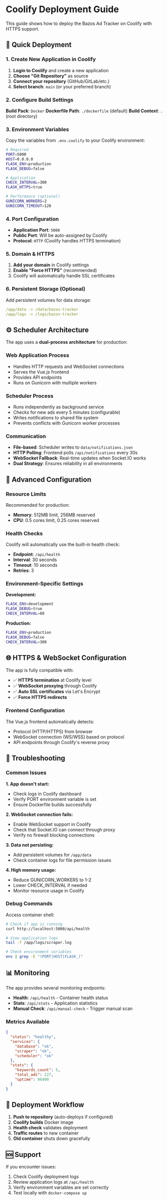 # Coolify Deployment Guide

This guide shows how to deploy the Bazos Ad Tracker on Coolify with HTTPS support.

## 🚀 Quick Deployment

### 1. Create New Application in Coolify

1. **Login to Coolify** and create a new application
2. **Choose "Git Repository"** as source
3. **Connect your repository** (GitHub/GitLab/etc.)
4. **Select branch**: `main` (or your preferred branch)

### 2. Configure Build Settings

**Build Pack**: `Docker`
**Dockerfile Path**: `./dockerfile` (default)
**Build Context**: `.` (root directory)

### 3. Environment Variables

Copy the variables from `.env.coolify` to your Coolify environment:

```bash
# Required
PORT=5000
HOST=0.0.0.0
FLASK_ENV=production
FLASK_DEBUG=false

# Application
CHECK_INTERVAL=300
FLASK_HTTPS=true

# Performance (optional)
GUNICORN_WORKERS=2
GUNICORN_TIMEOUT=120
```

### 4. Port Configuration

- **Application Port**: `5000`
- **Public Port**: Will be auto-assigned by Coolify
- **Protocol**: `HTTP` (Coolify handles HTTPS termination)

### 5. Domain & HTTPS

1. **Add your domain** in Coolify settings
2. **Enable "Force HTTPS"** (recommended)
3. Coolify will automatically handle SSL certificates

### 6. Persistent Storage (Optional)

Add persistent volumes for data storage:

```yaml
/app/data -> /data/bazos-tracker
/app/logs -> /logs/bazos-tracker
```

## ⚙️ Scheduler Architecture

The app uses a **dual-process architecture** for production:

### **Web Application Process**
- Handles HTTP requests and WebSocket connections
- Serves the Vue.js frontend
- Provides API endpoints
- Runs on Gunicorn with multiple workers

### **Scheduler Process** 
- Runs independently as background service
- Checks for new ads every 5 minutes (configurable)
- Writes notifications to shared file system
- Prevents conflicts with Gunicorn worker processes

### **Communication**
- **File-based**: Scheduler writes to `data/notifications.json`
- **HTTP Polling**: Frontend polls `/api/notifications` every 30s
- **WebSocket Fallback**: Real-time updates when Socket.IO works
- **Dual Strategy**: Ensures reliability in all environments

## 🔧 Advanced Configuration

### Resource Limits

Recommended for production:
- **Memory**: 512MB limit, 256MB reserved
- **CPU**: 0.5 cores limit, 0.25 cores reserved

### Health Checks

Coolify will automatically use the built-in health check:
- **Endpoint**: `/api/health`
- **Interval**: 30 seconds
- **Timeout**: 10 seconds
- **Retries**: 3

### Environment-Specific Settings

**Development:**
```bash
FLASK_ENV=development
FLASK_DEBUG=true
CHECK_INTERVAL=60
```

**Production:**
```bash
FLASK_ENV=production
FLASK_DEBUG=false
CHECK_INTERVAL=300
```

## 🌐 HTTPS & WebSocket Configuration

The app is fully compatible with:
- ✅ **HTTPS termination** at Coolify level
- ✅ **WebSocket proxying** through Coolify
- ✅ **Auto SSL certificates** via Let's Encrypt
- ✅ **Force HTTPS redirects**

### Frontend Configuration

The Vue.js frontend automatically detects:
- Protocol (HTTP/HTTPS) from browser
- WebSocket connection (WS/WSS) based on protocol
- API endpoints through Coolify's reverse proxy

## 🐛 Troubleshooting

### Common Issues

**1. App doesn't start:**
- Check logs in Coolify dashboard
- Verify PORT environment variable is set
- Ensure Dockerfile builds successfully

**2. WebSocket connection fails:**
- Enable WebSocket support in Coolify
- Check that Socket.IO can connect through proxy
- Verify no firewall blocking connections

**3. Data not persisting:**
- Add persistent volumes for `/app/data`
- Check container logs for file permission issues

**4. High memory usage:**
- Reduce GUNICORN_WORKERS to 1-2
- Lower CHECK_INTERVAL if needed
- Monitor resource usage in Coolify

### Debug Commands

Access container shell:
```bash
# Check if app is running
curl http://localhost:5000/api/health

# View application logs
tail -f /app/logs/scraper.log

# Check environment variables
env | grep -E "(PORT|HOST|FLASK_)"
```

## 📊 Monitoring

The app provides several monitoring endpoints:

- **Health**: `/api/health` - Container health status
- **Stats**: `/api/stats` - Application statistics
- **Manual Check**: `/api/manual-check` - Trigger manual scan

### Metrics Available

```json
{
  "status": "healthy",
  "services": {
    "database": "ok",
    "scraper": "ok", 
    "scheduler": "ok"
  },
  "stats": {
    "keywords_count": 5,
    "total_ads": 127,
    "uptime": 86400
  }
}
```

## 🔄 Deployment Workflow

1. **Push to repository** (auto-deploys if configured)
2. **Coolify builds** Docker image
3. **Health check** validates deployment
4. **Traffic routes** to new container
5. **Old container** shuts down gracefully

## 🆘 Support

If you encounter issues:

1. Check Coolify deployment logs
2. Review application logs at `/api/health`
3. Verify environment variables are set correctly
4. Test locally with `docker-compose up`
